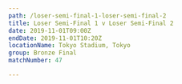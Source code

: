 ```yaml
---
path: /loser-semi-final-1-loser-semi-final-2
title: Loser Semi-Final 1 v Loser Semi-Final 2
date: 2019-11-01T09:00Z
endDate: 2019-11-01T10:20Z
locationName: Tokyo Stadium, Tokyo
group: Bronze Final
matchNumber: 47

---
```

